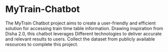 # MyTrain-Chatbot
The MyTrain Chatbot project aims to create a user-friendly and efficient solution for accessing train time table information. Drawing inspiration from Disha 2.0, this chatbot leverages Different technologies to deliver accurate and relevant results to users. Collect the dataset from publicly available resources to complete this project.
